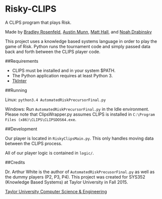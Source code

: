 # Risky-CLIPS
A CLIPS program that plays Risk. 

Made by [Bradley Rosenfeld](https://github.com/BoringCode), [Austin Munn](https://github.com/amunn33), [Matt Hall](https://github.com/matthalltu), and [Noah Drabinsky](https://github.com/ndrabins)

This project uses a knowledge based systems language in order to play the game of Risk. Python runs the tournament code and simply passed data back and forth between the CLIPS player code.

##Requirements
 - CLIPS must be installed and in your system $PATH. 
 - The Python application requires at least Python 3.
 - [TkInter](https://wiki.python.org/moin/TkInter)

##Running

Linux: `python3.4 AutomatedRiskPrecursorFinal.py`

Windows: Run `AutomatedRiskPrecursorFinal.py` in the Idle environment. Please note that ClipsWrapper.py assumes CLIPS is installed in `C:\Program Files (x86)\CLIPS\CLIPSDOS64.exe`.

##Development

Our player is located in `RiskyClipsMain.py`. This only handles moving data between the CLIPS process.

All of our player logic is contained in `logic/`.

##Credits

Dr. Arthur White is the author of `AutomatedRiskPrecusorFinal.py` as well as the dummy players (P2, P3, P4). This project was created for SYS352 (Knowledge Based Systems) at Taylor University in Fall 2015. 

[Taylor University Computer Science & Engineering](http://cse.taylor.edu/)

